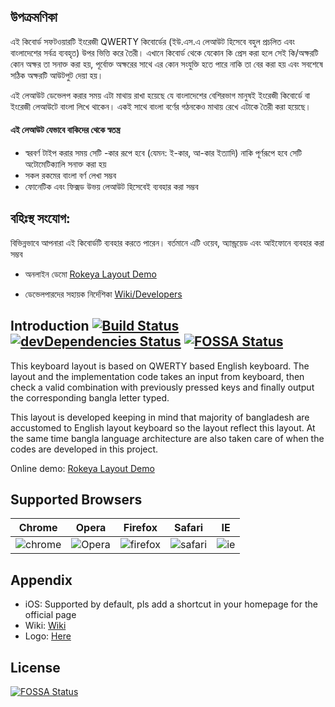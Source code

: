 ## উপক্রমণিকা
এই কিবোর্ড সফটওয়ারটি ইংরেজী QWERTY কিবোর্ডের (ইউ.এস.এ লেআউট হিসেবে বহুল প্রচলিত এবং বাংলাদেশের সর্বত্র ব্যবহৃত) উপর ভিত্তি করে তৈরী। এখানে কিবোর্ড থেকে যেকোন কি প্রেস করা হলে সেই কি/অক্ষরটি কোন অক্ষর তা সনাক্ত করা হয়, পূর্বোক্ত অক্ষরের সাথে এর কোন সংযুক্তি হতে পারে নাকি তা বের করা হয় এবং সবশেষে সঠিক অক্ষরটি আউটপুট দেয়া হয়।

এই লেআউট ডেভেলপ করার সময় এটা মাথায় রাখা হয়েছে যে বাংলাদেশের বেশিরভাগ মানুষই ইংরেজী কিবোর্ডে বা ইংরেজী লেআউটে বাংলা লিখে থাকেন। একই সাথে বাংলা বর্ণের গঠনকেও মাথায় রেখে এটাকে তৈরী করা হয়েছে।

#### এই লেআউট যেভাবে বাকিদের থেকে স্বতন্ত্র
 * স্বরবর্ণ টাইপ করার সময় সেটি -কার রূপে হবে (যেমন: ই-কার, আ-কার ইত্যাদি) নাকি পূর্ণরূপে হবে সেটি অটোমেটিক্যালি সনাক্ত করা হয়
 * সকল রকমের বাংলা বর্ণ লেখা সম্ভব
 * ফোনেটিক এবং ফিক্সড উভয় লেআউট হিসেবেই ব্যবহার করা সম্ভব


## বহিঃস্থ সংযোগ:
বিভিন্নভাবে আপনারা এই কিবোর্ডটি ব্যবহার করতে পারেন। বর্তমানে এটি ওয়েব, অ্যান্ড্রয়েড এবং আইফোনে ব্যবহার করা সম্ভব
* অনলাইন ডেমো
[Rokeya Layout Demo](http://rokeya-keyboard-layout.mythicangel.com/#online-demo)

* ডেভেলপারদের সহায়ক নির্দেশিকা
[Wiki/Developers](https://github.com/MythicAngel/rokeya-keyboard-layout/wiki/Developers)


## Introduction [![Build Status](https://travis-ci.org/MythicAngel/rokeya-keyboard-layout.svg?branch=master)](https://travis-ci.org/MythicAngel/rokeya-keyboard-layout) [![devDependencies Status](https://david-dm.org/MythicAngel/rokeya-keyboard-layout/dev-status.svg)](https://david-dm.org/MythicAngel/rokeya-keyboard-layout?type=dev) [![FOSSA Status](https://app.fossa.io/api/projects/git%2Bgithub.com%2FMythicAngel%2Frokeya-keyboard-layout.svg?type=shield)](https://app.fossa.io/projects/git%2Bgithub.com%2FMythicAngel%2Frokeya-keyboard-layout?ref=badge_shield)

This keyboard layout is based on QWERTY based English keyboard. The layout and the implementation code takes an input from keyboard, then check a valid combination with previously pressed keys and finally output the corresponding bangla letter typed.

This layout is developed keeping in mind that majority of bangladesh are accustomed to English layout keyboard so the layout reflect this layout. At the same time bangla language architecture are also taken care of when the codes are developed in this project.

Online demo: [Rokeya Layout Demo](http://rokeya-keyboard-layout.mythicangel.com/#online-demo)

## Supported Browsers

Chrome  | Opera | Firefox | Safari | IE 
-------- | -------- | -------- | -------- | -------- 
![chrome](http://browserbadge.com/chrome/2) | ![Opera](http://browserbadge.com/opera/10) | ![firefox](http://browserbadge.com/firefox/4) | ![safari](http://browserbadge.com/safari/5) |  ![ie](http://browserbadge.com/ie/9)


## Appendix

* iOS: Supported by default, pls add a shortcut in your homepage for the official page
* Wiki: [Wiki](https://github.com/MythicAngel/rokeya-keyboard-layout/wiki)
* Logo: [Here](https://openclipart.org/detail/240540/orange-squares-1)


## License
[![FOSSA Status](https://app.fossa.io/api/projects/git%2Bgithub.com%2FMythicAngel%2Frokeya-keyboard-layout.svg?type=large)](https://app.fossa.io/projects/git%2Bgithub.com%2FMythicAngel%2Frokeya-keyboard-layout?ref=badge_large)

